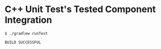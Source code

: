 # C++ Unit Test's Tested Component Integration

```shell {exemplar}
$ ./gradlew runTest

BUILD SUCCESSFUL
```
